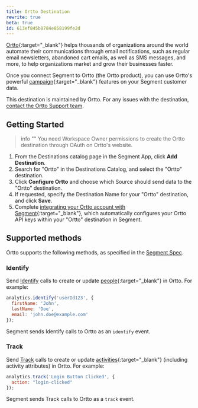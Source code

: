 ```yaml
---
title: Ortto Destination
rewrite: true
beta: true
id: 613ef845b8784e858199fe2d
---
```

[Ortto](https://ortto.com/?utm_source=segmentio&utm_medium=docs&utm_campaign=partners){:target="_blank"} helps thousands of organizations around the world automate their communications through email notifications, such as regular email newsletters, abandoned cart emails, as well as SMS messages, and more, to help organizations market and grow their businesses faster.

Once you connect Segment to Ortto (the Ortto product), you can use Ortto's powerful [campaign](https://help.ortto.com/user/latest/campaigns/){:target="_blank"} features on your Segment customer data.

This destination is maintained by Ortto. For any issues with the destination, [contact the Ortto Support team](mailto:help@ortto.com).


## Getting Started

> info ""
> You need Workspace Owner permissions to create the Ortto destination through OAuth on Ortto's website.

1. From the Destinations catalog page in the Segment App, click **Add Destination**.
2. Search for "Ortto" in the Destinations Catalog, and select the "Ortto" destination.
3. Click **Configure Ortto** and choose which Source should send data to the "Ortto" destination.
4. If requested, specify the Destination Name for your "Ortto" destination, and click **Save**.
5. Complete [integrating your Ortto account with Segment](https://help.ortto.com/user/latest/data-sources/configuring-a-new-data-source/3rd-party-integrations/segment.html){:target="_blank"}, which automatically configures your Ortto API keys within your "Ortto" destination in Segment.


## Supported methods

Ortto supports the following methods, as specified in the [Segment Spec](/docs/connections/spec).


### Identify

Send [Identify](/docs/connections/spec/identify) calls to create or update [people](https://help.ortto.com/user/latest/people/){:target="_blank"} in Ortto. For example:

```js
analytics.identify('userId123', {
  firstName: 'John',
  lastName: 'Doe',
  email: 'john.doe@example.com'
});
```

Segment sends Identify calls to Ortto as an `identify` event.


### Track

Send [Track](/docs/connections/spec/track) calls to create or update [activities](https://help.ortto.com/user/latest/activities/){:target="_blank"} (including activity attributes) in Ortto. For example:

```js
analytics.track('Login Button Clicked', {
  action: "login-clicked"
});
```

Segment sends Track calls to Ortto as a `track` event.
